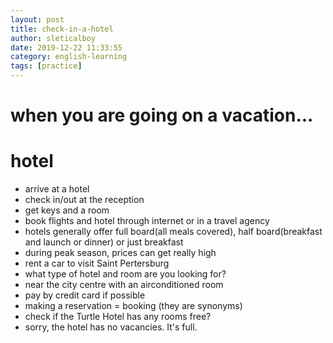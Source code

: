 ```yaml
---
layout: post
title: check-in-a-hotel
author: sleticalboy
date: 2019-12-22 11:33:55
category: english-learning
tags: [practice]
---
```


# when you are going on a vacation...

# hotel
- arrive at a hotel
- check in/out at the reception
- get keys and a room
- book flights and hotel through internet or in a travel agency
- hotels generally offer full board(all meals covered), half board(breakfast and launch or dinner) or just breakfast
- during peak season, prices can get really high
- rent a car to visit Saint Pertersburg
- what type of hotel and room are you looking for?
- near the city centre with an airconditioned room
- pay by credit card if possible
- making a reservation = booking (they are synonyms)
- check if the Turtle Hotel has any rooms free?
- sorry, the hotel has no vacancies. It's full.
